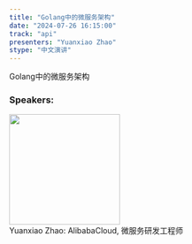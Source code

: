 ```yaml
---
title: "Golang中的微服务架构"
date: "2024-07-26 16:15:00" 
track: "api"
presenters: "Yuanxiao Zhao"
stype: "中文演讲"
---
```

Golang中的微服务架构
 ### Speakers: 
 <img src="https://sessionize.com/image/be2e-400o400o1-3WjWxTA9LVBpfDbA7DpTth.jpg" width="200" /><br>Yuanxiao Zhao: AlibabaCloud, 微服务研发工程师
 <br><br>